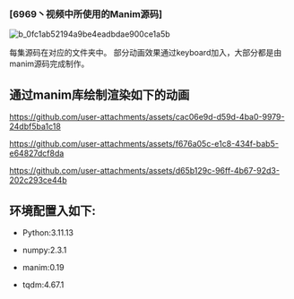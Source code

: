 ### [6969丶视频中所使用的Manim源码]


![b_0fc1ab52194a9be4eadbdae900ce1a5b](https://github.com/user-attachments/assets/181b2fdd-42ac-41a2-8b7b-85754a9e9b09)

每集源码在对应的文件夹中。
部分动画效果通过keyboard加入，大部分都是由manim源码完成制作。

## 通过manim库绘制渲染如下的动画



https://github.com/user-attachments/assets/cac06e9d-d59d-4ba0-9979-24dbf5ba1c18



https://github.com/user-attachments/assets/f676a05c-e1c8-434f-bab5-e64827dcf8da




https://github.com/user-attachments/assets/d65b129c-96ff-4b67-92d3-202c293ce44b





## 环境配置入如下:

- Python:3.11.13

- numpy:2.3.1

- manim:0.19

- tqdm:4.67.1
